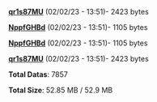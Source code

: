 [**qr1s87MU**](/data/qr1s87MU.txt) (02/02/23 - 13:51)- 2423 bytes

[**NppfGHBd**](/data/NppfGHBd.txt) (02/02/23 - 13:51)- 1105 bytes

[**NppfGHBd**](/data/NppfGHBd.txt) (02/02/23 - 13:51)- 1105 bytes

[**qr1s87MU**](/data/qr1s87MU.txt) (02/02/23 - 13:51)- 2423 bytes

**Total Datas**: 7857

**Total Size**: 52.85 MB / 52.9 MB